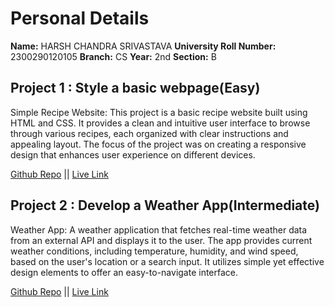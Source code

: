 # Personal Details
**Name:** HARSH CHANDRA SRIVASTAVA
**University Roll Number:** 2300290120105
**Branch:** CS
**Year:** 2nd
**Section:** B

## Project 1 : Style a basic webpage(Easy)
Simple Recipe Website: This project is a basic recipe website built using HTML and CSS. It provides a clean and intuitive user interface to browse through various recipes, each organized with clear instructions and appealing layout. The focus of the project was on creating a responsive design that enhances user experience on different devices.

[Github Repo](https://github.com/harshcsrivastava/YumsCraft_Recipes) || [Live Link](https://harshcsrivastava.github.io/YumsCraft_Recipes/)

## Project 2 : Develop a Weather App(Intermediate)
Weather App: A weather application that fetches real-time weather data from an external API and displays it to the user. The app provides current weather conditions, including temperature, humidity, and wind speed, based on the user's location or a search input. It utilizes simple yet effective design elements to offer an easy-to-navigate interface.

[Github Repo](https://github.com/harshcsrivastava/weatherSite) || [Live Link](https://harshcsrivastava.github.io/weatherSite/)
